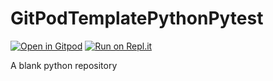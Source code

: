# GitPodTemplatePythonPytest

[![Open in Gitpod](https://gitpod.io/button/open-in-gitpod.svg)](https://gitpod.io/#https://github.com/nickdelgrosso/GitPodTemplatePythonPytest/)
[![Run on Repl.it](https://repl.it/badge/github/nickdelgrosso/GitPodTemplatePythonPytest)](https://repl.it/github/nickdelgrosso/GitPodTemplatePythonPytest)

A blank python repository
